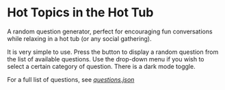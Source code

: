 # Hot Topics in the Hot Tub
A random question generator, perfect for encouraging fun conversations while relaxing in a hot tub (or any social gathering).

It is very simple to use. Press the button to display a random question from the list of available questions. Use the drop-down menu if you wish to select a certain category of question. There is a dark mode toggle.

For a full list of questions, see *[questions.json](https://github.com/nick-cramer11/hot-tub/blob/0fd8a2674265961b39ddde98e84a522d841eb2be/questions.json)*
